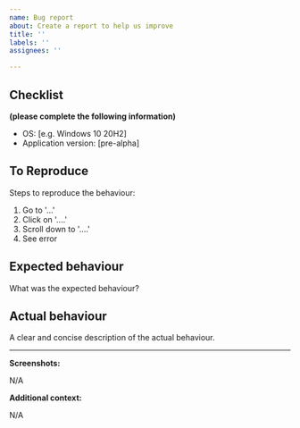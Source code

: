 ```yaml
---
name: Bug report
about: Create a report to help us improve
title: ''
labels: ''
assignees: ''

---
```


## Checklist ##
**(please complete the following information)**
 - OS: [e.g. Windows 10 20H2]
- Application version: [pre-alpha]

## To Reproduce ##
Steps to reproduce the behaviour:
1. Go to '...'
2. Click on '....'
3. Scroll down to '....'
4. See error

## Expected behaviour ##
What was the expected behaviour?

## Actual behaviour ##
A clear and concise description of the actual behaviour.

---
**Screenshots:**

<!-- If applicable, add screenshots to help explain your problem. If not leave blank. -->
N/A

**Additional context:**

<!-- Add any other context about the problem here. If not leave blank. -->
N/A
